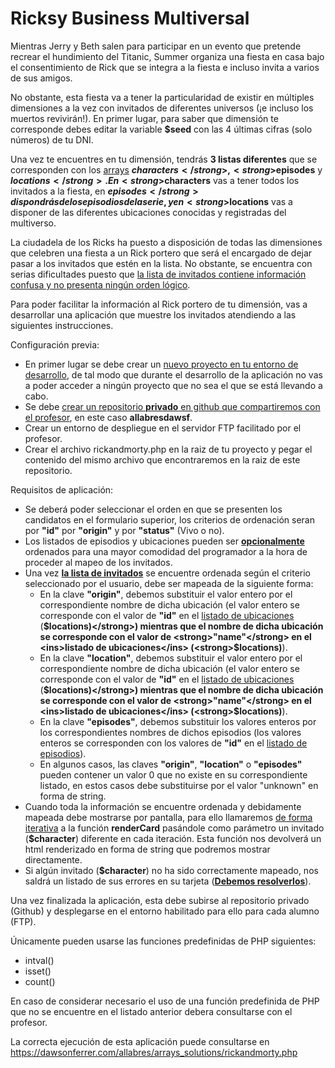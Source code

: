# Ricksy Business Multiversal
Mientras Jerry y Beth salen para participar en un evento que pretende recrear el hundimiento del Titanic, Summer organiza una fiesta en casa bajo el consentimiento de Rick que se integra a la fiesta e incluso invita a varios de sus amigos.

No obstante, esta fiesta va a tener la particularidad de existir en múltiples dimensiones a la vez con invitados de diferentes universos (¡e incluso los muertos revivirán!). En primer lugar, para saber que dimensión te corresponde debes editar la variable <strong>$seed</strong> con las 4 últimas cifras (solo números) de tu DNI.

Una vez te encuentres en tu dimensión, tendrás <strong>3 listas diferentes</strong> que se corresponden con los <ins>arrays</ins> <strong>$characters</strong>, <strong>$episodes</strong> y <strong>$locations</strong>. En <strong>$characters</strong> vas a tener todos los invitados a la fiesta, en <strong>$episodes</strong> dispondrás de los episodios de la serie, y en <strong>$locations</strong> vas a disponer de las diferentes ubicaciones conocidas y registradas del multiverso.

La ciudadela de los Ricks ha puesto a disposición de todas las dimensiones que celebren una fiesta a un Rick portero que será el encargado de dejar pasar a los invitados que estén en la lista. No obstante, se encuentra con serias dificultades puesto que <ins>la lista de invitados contiene información confusa y no presenta ningún orden lógico</ins>.

Para poder facilitar la información al Rick portero de tu dimensión, vas a desarrollar una aplicación que muestre los invitados atendiendo a las siguientes instrucciones.

Configuración previa:
- En primer lugar se debe crear un <ins>nuevo proyecto en tu entorno de desarrollo</ins>, de tal modo que durante el desarrollo de la aplicación no vas a poder acceder a ningún proyecto que no sea el que se está llevando a cabo.
- Se debe <ins>crear un repositorio <strong>privado</strong> en github que compartiremos con el profesor</ins>, en este caso <strong>allabresdawsf</strong>.
- Crear un entorno de despliegue en el servidor FTP facilitado por el profesor.
- Crear el archivo rickandmorty.php en la raiz de tu proyecto y pegar el contenido del mismo archivo que encontraremos en la raiz de este repositorio.

Requisitos de aplicación:
- Se deberá poder seleccionar el orden en que se presenten los candidatos en el formulario superior, los criterios de ordenación seran por <strong>"id"</strong> por <strong>"origin"</strong> y por <strong>"status"</strong> (Vivo o no).
- Los listados de episodios y ubicaciones pueden ser <strong><ins>opcionalmente</ins></strong> ordenados para una mayor comodidad del programador a la hora de proceder al mapeo de los invitados.
- Una vez <strong><ins>la lista de invitados</ins></strong> se encuentre ordenada según el criterio seleccionado por el usuario, debe ser mapeada de la siguiente forma:
  - En la clave <strong>"origin"</strong>, debemos substituir el valor entero por el correspondiente nombre de dicha ubicación (el valor entero se corresponde con el valor de <strong>"id"</strong> en el <ins>listado de ubicaciones</ins> (<strong>$locations)</strong>) mientras que el nombre de dicha ubicación se corresponde con el valor de <strong>"name"</strong> en el <ins>listado de ubicaciones</ins> (<strong>$locations)</strong>).
  - En la clave <strong>"location"</strong>, debemos substituir el valor entero por el correspondiente nombre de dicha ubicación (el valor entero se corresponde con el valor de <strong>"id"</strong> en el <ins>listado de ubicaciones</ins> (<strong>$locations)</strong>) mientras que el nombre de dicha ubicación se corresponde con el valor de <strong>"name"</strong> en el <ins>listado de ubicaciones</ins> (<strong>$locations)</strong>).
  - En la clave <strong>"episodes"</strong>, debemos substituir los valores enteros por los correspondientes nombres de dichos episodios (los valores enteros se corresponden con los valores de <strong>"id"</strong> en el <ins>listado de episodios</ins>).
  - En algunos casos, las claves <strong>"origin"</strong>, <strong>"location"</strong> o <strong>"episodes"</strong> pueden contener un valor 0 que no existe en su correspondiente listado, en estos casos debe substituirse por el valor "unknown" en forma de string.
- Cuando toda la información se encuentre ordenada y debidamente mapeada debe mostrarse por pantalla, para ello llamaremos <ins>de forma iterativa</ins> a la función <strong>renderCard</strong> pasándole como parámetro un invitado (<strong>$character</strong>) diferente en cada iteración. Esta función nos devolverá un html renderizado en forma de string que podremos mostrar directamente.
- Si algún invitado (<strong>$character</strong>) no ha sido correctamente mapeado, nos saldrá un listado de sus errores en su tarjeta (<strong><ins>Debemos resolverlos</ins></strong>).

Una vez finalizada la aplicación, esta debe subirse al repositorio privado (Github) y desplegarse en el entorno habilitado para ello para cada alumno (FTP).

Únicamente pueden usarse las funciones predefinidas de PHP siguientes:
- intval()
- isset()
- count()

En caso de considerar necesario el uso de una función predefinida de PHP que no se encuentre en el listado anterior debera consultarse con el profesor.

La correcta ejecución de esta aplicación puede consultarse en https://dawsonferrer.com/allabres/arrays_solutions/rickandmorty.php 
